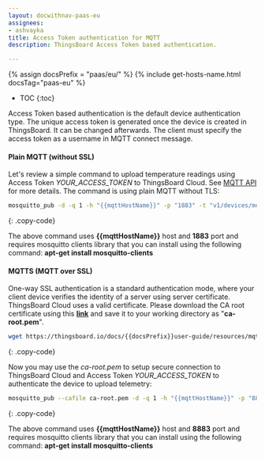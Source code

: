 ```yaml
---
layout: docwithnav-paas-eu
assignees:
- ashvayka
title: Access Token authentication for MQTT
description: ThingsBoard Access Token based authentication.

---
```


{% assign docsPrefix = "paas/eu/" %}
{% include get-hosts-name.html docsTag="paas-eu" %}
* TOC
{:toc}

Access Token based authentication is the default device authentication type. 
The unique access token is generated once the device is created in ThingsBoard. It can be changed afterwards.
The client must specify the access token as a username in MQTT connect message. 

#### Plain MQTT (without SSL)
 
Let's review a simple command to upload temperature readings using Access Token *YOUR_ACCESS_TOKEN* to ThingsBoard Cloud. 
See [MQTT API](/docs/{{docsPrefix}}reference/mqtt-api/) for more details. The command is using plain MQTT without TLS:

```bash
mosquitto_pub -d -q 1 -h "{{mqttHostName}}" -p "1883" -t "v1/devices/me/telemetry" -u "YOUR_ACCESS_TOKEN" -m {"temperature":25}
```
{: .copy-code}

The above command uses **{{mqttHostName}}** host and **1883** port and requires mosquitto clients library that you can install using the following command: **apt-get install mosquitto-clients**

#### MQTTS (MQTT over SSL)

One-way SSL authentication is a standard authentication mode, where your client device verifies the identity of a server using server certificate.
ThingsBoard Cloud uses a valid certificate. 
Please download the CA root certificate using this [**link**](/docs/{{docsPrefix}}user-guide/resources/mqtt-over-ssl/ca-root.pem) 
and save it to your working directory as "**ca-root.pem**".

```bash
wget https://thingsboard.io/docs/{{docsPrefix}}user-guide/resources/mqtt-over-ssl/ca-root.pem
```
{: .copy-code}

Now you may use the *ca-root.pem* to setup secure connection to ThingsBoard Cloud and Access Token *YOUR_ACCESS_TOKEN* to authenticate the device to upload telemetry:

```bash
mosquitto_pub --cafile ca-root.pem -d -q 1 -h "{{mqttHostName}}" -p "8883" -t "v1/devices/me/telemetry" -u "YOUR_ACCESS_TOKEN" -m {"temperature":25}
```
{: .copy-code}

The above command uses **{{mqttHostName}}** host and **8883** port and requires mosquitto clients library that you can install using the following command: **apt-get install mosquitto-clients**

